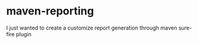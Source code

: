 # maven-reporting
I just wanted to create a customize report generation through maven sure-fire plugin
